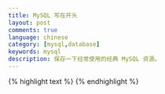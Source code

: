```yaml
---
title: MySQL 写在开头
layout: post
comments: true
language: chinese
category: [mysql,database]
keywords: mysql
description: 保存一下经常使用的经典 MySQL 资源。
---
```



<!-- more -->


<!--
一个故事告诉你比特币的原理及运作机制
http://blog.jobbole.com/53433/

比特币 (Bitcoin) 系统是如何运行的？
https://www.zhihu.com/question/20941124

比特币块链和挖矿原理
http://www.8btc.com/bitcoin_block_chain

区块链的原理是什么？
https://www.zhihu.com/question/31112808

从一到N，掘金区块——区块链行业研究报告
http://36kr.com/p/5048221.html

比特币是骗局吗？
https://www.zhihu.com/question/21021759

误解、怀疑、信仰——我的比特币之路
http://www.pcpop.com/doc/0/976/976274.shtml

想了解Bitcoin和Block Chain 背后的整个原理，该从哪儿着手？
https://www.zhihu.com/question/39609610?sort=created

比特币白皮书：一种点对点的
http://www.8btc.com/wiki/bitcoin-a-peer-to-peer-electronic-cash-system

经济学界是如何看待比特币的？
https://www.zhihu.com/question/22036280

人人都在谈“区块链”,但读过这25份报告的很少
http://mt.sohu.com/20161020/n470837666.shtml

https://github.com/bitcoin/bitcoin
https://bitcoin.org/bitcoin.pdf

-->



{% highlight text %}
{% endhighlight %}
